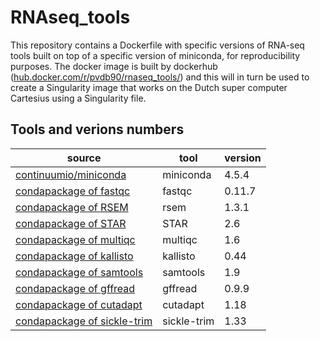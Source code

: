 # RNAseq_tools
This repository contains a Dockerfile with specific versions of RNA-seq tools built on top of a specific version of miniconda, for reproducibility purposes.
The docker image is built by dockerhub ([hub.docker.com/r/pvdb90/rnaseq_tools/]()) and this will in turn be used to create a Singularity image that works on the Dutch super computer Cartesius using a Singularity file.

## Tools and verions numbers
 |  source              |   tool      |  version  | 
 | -------------------- | ------------- | --------- | 
 | [continuumio/miniconda](https://hub.docker.com/r/continuumio/miniconda/) | miniconda | 4.5.4 | 
 | [condapackage of fastqc](https://anaconda.org/bioconda/fastqc) | fastqc | 0.11.7 | 
 | [condapackage of RSEM](https://anaconda.org/bioconda/rsem) | rsem | 1.3.1 | 
 | [condapackage of STAR](https://anaconda.org/bioconda/star) | STAR | 2.6 | 
 | [condapackage of multiqc](https://anaconda.org/bioconda/multiqc) | multiqc | 1.6 | 
 | [condapackage of kallisto](https://anaconda.org/bioconda/kallisto) | kallisto | 0.44 | 
 | [condapackage of samtools](https://anaconda.org/bioconda/samtools) | samtools | 1.9 | 
 | [condapackage of gffread](https://anaconda.org/bioconda/gffread) | gffread | 0.9.9 | 
 | [condapackage of cutadapt](https://anaconda.org/bioconda/cutadapt) | cutadapt | 1.18 | 
 | [condapackage of sickle-trim](https://anaconda.org/bioconda/sickle-trim) | sickle-trim | 1.33  |  
